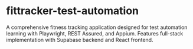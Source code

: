 # fittracker-test-automation
A comprehensive fitness tracking application designed for test automation learning with Playwright, REST Assured, and Appium. Features full-stack implementation with Supabase backend and React frontend.
